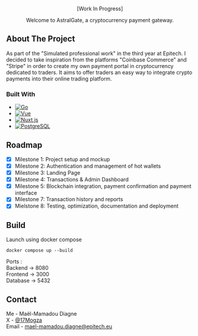 <p align="center"> [Work In Progress]
<p align="center"> Welcome to AstralGate, a cryptocurrency payment gateway. </p> </div>

## About The Project

As part of the "Simulated professional work" in the third year at Epitech. I decided to take inspiration from the platforms "Coinbase Commerce" and "Stripe" in order to create my own payment portal in cryptocurrency dedicated to traders. It aims to offer traders an easy way to integrate crypto payments into their online trading platform.

### Built With

* [![Go][Go]][Go-url]
* [![Vue][Vue.js]][Vue-url]
* [![Nuxt.js][Nuxt.js]][Nuxt-url]
* [![PostgreSQL][PostgreSQL]][PostgreSQL-url]

## Roadmap

- [x] Milestone 1: Project setup and mockup
- [x] Milestone 2: Authentication and management of hot wallets
- [x] Milestone 3: Landing Page
- [x] Milestone 4: Transactions & Admin Dashboard
- [X] Milestone 5: Blockchain integration, payment confirmation and payment interface
- [x] Milestone 7: Transaction history and reports
- [x] Mielstone 8: Testing, optimization, documentation and deployment

## Build
Launch using docker compose

```shell
docker compose up --build 
```
Ports :  
Backend -> 8080  
Frontend -> 3000  
Database -> 5432  

## Contact

Me - Maël-Mamadou Diagne   
X - [@17Mogza](https://twitter.com/17mogza)   
Email - mael-mamadou.diagne@epitech.eu  

[Go]: https://img.shields.io/badge/Go-blue?style=for-the-badge&logo=go&logoColor=white
[Go-url]: https://golang.org/
[Vue.js]: https://img.shields.io/badge/Vue.js-35495E?style=for-the-badge&logo=vuedotjs&logoColor=4FC08D
[Vue-url]: https://vuejs.org/
[Nuxt.js]: https://img.shields.io/badge/Nuxt.js-green?style=for-the-badge&logo=nuxtdotjs&logoColor=white
[Nuxt-url]: https://nuxtjs.org/
[PostgreSQL]: https://img.shields.io/badge/PostgreSQL-blue?style=for-the-badge&logo=postgresql&logoColor=white
[PostgreSQL-url]: https://www.postgresql.org/
